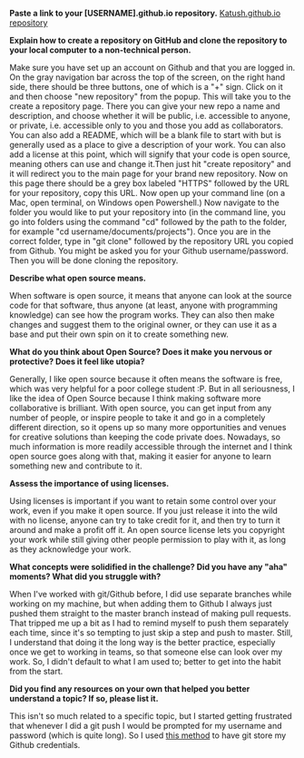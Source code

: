 **Paste a link to your [USERNAME].github.io repository.**
[Katush.github.io repository](https://github.com/Katushe/Katushe.github.io)

**Explain how to create a repository on GitHub and clone the repository to your local computer to a non-technical person.**

Make sure you have set up an account on Github and that you are logged in. On the gray navigation bar across the top of the screen, on the right hand side, there should be three buttons, one of which is a "+" sign. Click on it and then choose "new repository" from the popup. This will take you to the create a repository page. There you can give your new repo a name and description, and choose whether it will be public, i.e. accessible to anyone, or private, i.e. accessible only to you and those you add as collaborators. You can also add a README, which will be a blank file to start with but is generally used as a place to give a description of your work. You can also add a license at this point, which will signify that your code is open source, meaning others can use and change it.Then just hit "create repository" and it will redirect you to the main page for your brand new repository. Now on this page there should be a grey box labeled "HTTPS" followed by the URL for your repository, copy this URL. Now open up your command line (on a Mac, open terminal, on Windows open Powershell.) Now navigate to the folder you would like to put your repository into (in the command line, you go into folders using the command "cd" followed by the path to the folder, for example "cd username/documents/projects"). Once you are in the correct folder, type in "git clone" followed by the repository URL you copied from Github. You might be asked you for your Github username/password. Then you will be done cloning the repository.

**Describe what open source means.**

When software is open source, it means that anyone can look at the source code for that software, thus anyone (at least, anyone with programming knowledge) can see how the program works. They can also then make changes and suggest them to the original owner, or they can use it as a base and put their own spin on it to create something new.

**What do you think about Open Source? Does it make you nervous or protective? Does it feel like utopia?**

Generally, I like open source because it often means the software is free, which was very helpful for a poor college student :P. But in all seriousness, I like the idea of Open Source because I think making software more collaborative is brilliant. With open source, you can get input from any number of people, or inspire people to take it and go in a completely different direction, so it opens up so many more opportunities and venues for creative solutions than keeping the code private does. Nowadays, so much information is more readily accessible through the internet and I think open source goes along with that, making it easier for anyone to learn something new and contribute to it.

**Assess the importance of using licenses.**

Using licenses is important if you want to retain some control over your work, even if you make it open source. If you just release it into the wild with no license, anyone can try to take credit for it, and then try to turn it around and make a profit off it. An open source license lets you copyright your work while still giving other people permission to play with it, as long as they acknowledge your work.

**What concepts were solidified in the challenge? Did you have any "aha" moments? What did you struggle with?**

When I've worked with git/Github before, I did use separate branches while working on my machine, but when adding them to Github I always just pushed them straight to the master branch instead of making pull requests. That tripped me up a bit as I had to remind myself to push them separately each time, since it's so tempting to just skip a step and push to master. Still, I understand that doing it the long way is the better practice, especially once we get to working in teams, so that someone else can look over my work. So, I didn't default to what I am used to; better to get into the habit from the start.

**Did you find any resources on your own that helped you better understand a topic? If so, please list it.**

This isn't so much related to a specific topic, but I started getting frustrated that whenever I did a git push I would be prompted for my username and password (which is quite long). So I used [this method](https://help.github.com/articles/caching-your-github-password-in-git/) to have git store my Github credentials.